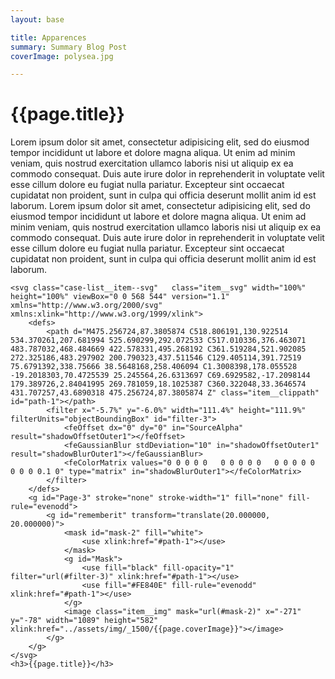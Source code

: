 ```yaml
---
layout: base

title: Apparences
summary: Summary Blog Post
coverImage: polysea.jpg

---
```

<div class="barba-container portfolio-container" data-namespace="post">
<div class="portfolio-container__content">
<div class="portfolio-container__content--text col-lg-5 col-sm-12">
<h1 class="letter-animation">{{page.title}}</h1>
<p>Lorem ipsum dolor sit amet, consectetur adipisicing elit, sed do eiusmod tempor incididunt ut labore et dolore magna aliqua. Ut enim ad minim veniam, quis nostrud exercitation ullamco laboris nisi ut aliquip ex ea commodo consequat. Duis aute irure dolor in reprehenderit in voluptate velit esse cillum dolore eu fugiat nulla pariatur. Excepteur sint occaecat cupidatat non proident, sunt in culpa qui officia deserunt mollit anim id est laborum. Lorem ipsum dolor sit amet, consectetur adipisicing elit, sed do eiusmod tempor incididunt ut labore et dolore magna aliqua. Ut enim ad minim veniam, quis nostrud exercitation ullamco laboris nisi ut aliquip ex ea commodo consequat. Duis aute irure dolor in reprehenderit in voluptate velit esse cillum dolore eu fugiat nulla pariatur. Excepteur sint occaecat cupidatat non proident, sunt in culpa qui officia deserunt mollit anim id est laborum.</p></div>
  <div href="{{item.url}}" class="case-list__item col-lg-7 col-sm-12">

    <svg class="case-list__item--svg"   class="item__svg" width="100%" height="100%" viewBox="0 0 568 544" version="1.1" xmlns="http://www.w3.org/2000/svg" xmlns:xlink="http://www.w3.org/1999/xlink">
        <defs>
            <path d="M475.256724,87.3805874 C518.806191,130.922514 534.370261,207.681994 525.690299,292.072533 C517.010336,376.463071 483.787032,468.484669 422.578331,495.268192 C361.519284,521.902085 272.325186,483.297902 200.790323,437.511546 C129.405114,391.72519 75.6791392,338.75666 38.5648168,258.406094 C1.3008398,178.055528 -19.2018303,70.4725539 25.245564,26.6313697 C69.6929582,-17.2098144 179.389726,2.84041995 269.781059,18.1025387 C360.322048,33.3646574 431.707257,43.6890318 475.256724,87.3805874 Z" class="item__clippath" id="path-1"></path>
            <filter x="-5.7%" y="-6.0%" width="111.4%" height="111.9%" filterUnits="objectBoundingBox" id="filter-3">
                <feOffset dx="0" dy="0" in="SourceAlpha" result="shadowOffsetOuter1"></feOffset>
                <feGaussianBlur stdDeviation="10" in="shadowOffsetOuter1" result="shadowBlurOuter1"></feGaussianBlur>
                <feColorMatrix values="0 0 0 0 0   0 0 0 0 0   0 0 0 0 0  0 0 0 0.1 0" type="matrix" in="shadowBlurOuter1"></feColorMatrix>
            </filter>
        </defs>
        <g id="Page-3" stroke="none" stroke-width="1" fill="none" fill-rule="evenodd">
            <g id="rememberit" transform="translate(20.000000, 20.000000)">
                <mask id="mask-2" fill="white">
                    <use xlink:href="#path-1"></use>
                </mask>
                <g id="Mask">
                    <use fill="black" fill-opacity="1" filter="url(#filter-3)" xlink:href="#path-1"></use>
                    <use fill="#FE840E" fill-rule="evenodd" xlink:href="#path-1"></use>
                </g>
                <image class="item__img" mask="url(#mask-2)" x="-271" y="-78" width="1089" height="582" xlink:href="../assets/img/_1500/{{page.coverImage}}"></image>
            </g>
        </g>
    </svg>
    <h3>{{page.title}}</h3>


  </div>

</div>

</div>
